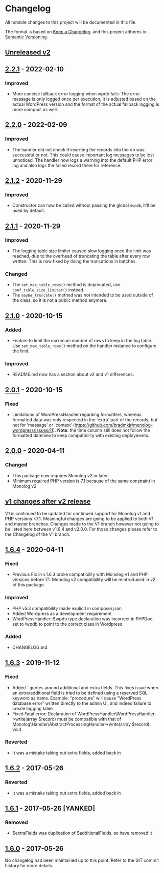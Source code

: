 # Changelog
All notable changes to this project will be documented in this file.

The format is based on [Keep a Changelog](https://keepachangelog.com/en/1.0.0/),
and this project adheres to [Semantic Versioning](https://semver.org/spec/v2.0.0.html).

## [Unreleased v2]

## [2.2.1] - 2022-02-10
### Improved
- More concise fallback error logging when wpdb fails: The error message is only logged once per execution, it is adjusted based on the actual WordPress version and the format of the actual fallback logging is more compact as well.

## [2.2.0] - 2022-02-09
### Improved
- The handler did not check if inserting the records into the db was successful or not. This could cause important log messages to be lost unnoticed. The handler now logs a warning into the default PHP error log and also logs the failed record there for reference.

## [2.1.2] - 2020-11-29
### Improved
- Constructor can now be called without passing the global `$wpdb`, it'll be used by default.

## [2.1.1] - 2020-11-29
### Improved
- The logging table size limiter caused slow logging once the limit was reached, due to the overhead of truncating the table after every row written. This is now fixed by doing the truncations in batches.

### Changed
- The `set_max_table_rows()` method is deprecated, use `conf_table_size_limiter()` instead.
- The `maybe_truncate()` method was not intended to be used outside of the class, so it is not a public method anymore.

## [2.1.0] - 2020-10-15
### Added
- Feature to limit the maximum number of rows to keep in the log table. Use `set_max_table_rows()` method on the handler instance to configure the limit.

### Improved
- README.md now has a section about v2 and v1 differences.

## [2.0.1] - 2020-10-15
### Fixed
- Limitations of WordPressHandler regarding formatters, whereas formatted data was only respected in the 'extra' part of the records, but not for 'message' or 'context' (https://github.com/bradmkjr/monolog-wordpress/issues/11). **Note:** the time column still does not follow the formatted datetime to keep compatibility with existing deployments.

## [2.0.0] - 2020-04-11 
### Changed
- This package now requires Monolog v2 or later
- Minimum required PHP version is 7.1 because of the same constraint in Monolog v2

## [v1 changes after v2 release]
V1 is continued to be updated for continued support for Monolog v1 and PHP versions <7.1. Meaningful changes are going to be applied to both V1 and master branches. Changes made to the V1 branch however not going to be listed here between v1.6.4 and v2.0.0. For those changes please refer to the Changelog of the V1 branch.

## [1.6.4] - 2020-04-11
### Fixed
- Previous Fix in v.1.6.3 broke compatibility with Monolog v1 and PHP versions before 7.1. Monolog v2 compatibility will be reintroduced in v2 of this package.

### Improved
- PHP v5.3 compatibility made explicit in composer.json
- Added Wordpress as a development requirement
- WordPressHandler::$wpdb type declaration was incorrect in PHPDoc, set to \wpdb to point to the correct class in Wordpress

### Added
- CHANGELOG.md

## [1.6.3] - 2019-11-12
### Fixed
- Added ` quotes around additional and extra fields. This fixes issue when an extra/additional field is tried to be defined using a reserved SQL keyword as name. Example: "procedure" will cause "WordPress database error" written directly to the admin UI, and indeed failure to create logging table.
- Fixed Fatal error: Declaration of WordPressHandler\WordPressHandler->write(array $record) must be compatible with that of Monolog\Handler\AbstractProcessingHandler->write(array $record): void

### Reverted
- It was a mistake taking out extra fields, added back in

## [1.6.2] - 2017-05-26
### Reverted
- It was a mistake taking out extra fields, added back in

## [1.6.1] - 2017-05-26 [YANKED]
### Removed
- $extraFields was duplication of $additionalFields, so have removed it

## [1.6.0] - 2017-05-26
No changelog had been maintained up to this point. Refer to the GIT commit history for more details.


[Unreleased v2]: https://github.com/bradmkjr/monolog-wordpress/compare/2.2.1...HEAD
[2.2.1]: https://github.com/bradmkjr/monolog-wordpress/tree/2.2.1
[2.2.0]: https://github.com/bradmkjr/monolog-wordpress/tree/2.2.0
[2.1.2]: https://github.com/bradmkjr/monolog-wordpress/tree/2.1.2
[2.1.1]: https://github.com/bradmkjr/monolog-wordpress/tree/2.1.1
[2.1.0]: https://github.com/bradmkjr/monolog-wordpress/tree/2.1.0
[2.0.1]: https://github.com/bradmkjr/monolog-wordpress/tree/2.0.1
[2.0.0]: https://github.com/bradmkjr/monolog-wordpress/tree/2.0.0
[v1 changes after v2 release]: https://github.com/bradmkjr/monolog-wordpress/compare/1.6.4...v1
[1.6.4]: https://github.com/bradmkjr/monolog-wordpress/tree/1.6.4
[1.6.3]: https://github.com/bradmkjr/monolog-wordpress/tree/1.6.3
[1.6.2]: https://github.com/bradmkjr/monolog-wordpress/tree/1.6.2
[1.6.1]: https://github.com/bradmkjr/monolog-wordpress/tree/1.6.1
[1.6.0]: https://github.com/bradmkjr/monolog-wordpress/tree/1.6.0

